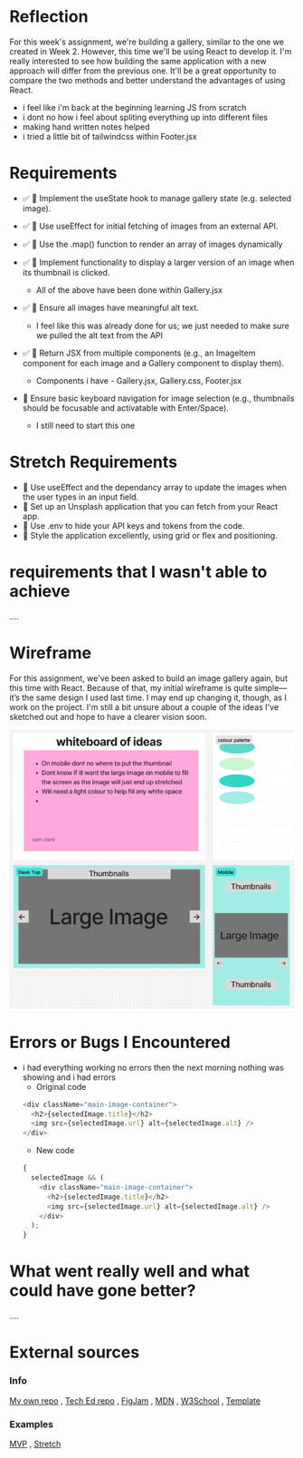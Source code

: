 # Reflection

For this week's assignment, we're building a gallery, similar to the one we created in Week 2. However, this time we'll be using React to develop it. I'm really interested to see how building the same application with a new approach will differ from the previous one. It'll be a great opportunity to compare the two methods and better understand the advantages of using React.

- i feel like i'm back at the beginning learning JS from scratch
- i dont no how i feel about spliting everything up into different files
- making hand written notes helped
- i tried a little bit of tailwindcss within Footer.jsx

# Requirements

- ✅ 🎯 Implement the useState hook to manage gallery state (e.g. selected image).
- ✅ 🎯 Use useEffect for initial fetching of images from an external API.
- ✅ 🎯 Use the .map() function to render an array of images dynamically
- ✅ 🎯 Implement functionality to display a larger version of an image when its thumbnail is clicked.

  - All of the above have been done within Gallery.jsx

- ✅ 🎯 Ensure all images have meaningful alt text.

  - I feel like this was already done for us; we just needed to make sure we pulled the alt text from the API

- ✅ 🎯 Return JSX from multiple components (e.g., an ImageItem component for each image and a Gallery component to display them).

  - Components i have - Gallery.jsx, Gallery.css, Footer.jsx

- 🎯 Ensure basic keyboard navigation for image selection (e.g., thumbnails should be focusable and activatable with Enter/Space).

  - I still need to start this one

# Stretch Requirements

- 🏹 Use useEffect and the dependancy array to update the images when the user types in an input field.
- 🏹 Set up an Unsplash application that you can fetch from your React app.
- 🏹 Use .env to hide your API keys and tokens from the code.
- 🏹 Style the application excellently, using grid or flex and positioning.

# requirements that I wasn't able to achieve

....

# Wireframe

For this assignment, we've been asked to build an image gallery again, but this time with React. Because of that, my initial wireframe is quite simple—it’s the same design I used last time. I may end up changing it, though, as I work on the project. I'm still a bit unsure about a couple of the ideas I've sketched out and hope to have a clearer vision soon.

<div align="center">

![Wireframe](./Images/Wireframe.png)

</div>

# Errors or Bugs I Encountered

- i had everything working no errors then the next morning nothing was showing and i had errors
  - Original code
  ```javascript
  <div className="main-image-container">
    <h2>{selectedImage.title}</h2>
    <img src={selectedImage.url} alt={selectedImage.alt} />
  </div>
  ```
  - New code
  ```javascript
  {
    selectedImage && (
      <div className="main-image-container">
        <h2>{selectedImage.title}</h2>
        <img src={selectedImage.url} alt={selectedImage.alt} />
      </div>
    );
  }
  ```

# What went really well and what could have gone better?

....

# External sources

### Info

[My own repo](https://github.com/IndieMasco/TechEdSoftwareDeveloper021) , [Tech Ed repo](https://github.com/Tech-Educators/software-dev-021) , [FigJam](https://www.figma.com/board/JjN2Zgtoynrau06MjWJs6q/SD021?node-id=0-1&p=f&t=V1WCGcrmVKnoxJDr-0) , [MDN](https://developer.mozilla.org/en-US/) , [W3School](https://www.w3schools.com/) , [Template](https://github.com/Tech-Educators/software-dev-021/blob/main/demos/week6/week6-assignment/src/App.jsx)

### Examples

[MVP](https://basic-gallery-psi.vercel.app/) , [Stretch](https://great-images-iq88jjcm5-slouloudis.vercel.app/)
